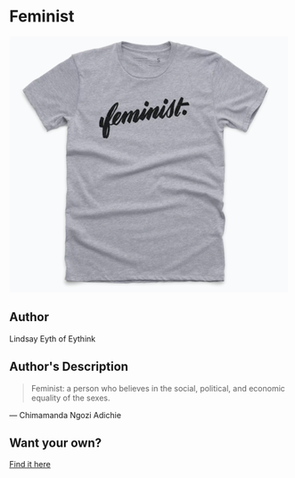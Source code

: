 # Feminist

<img src="feminist.png" />

## Author

Lindsay Eyth of Eythink

## Author's Description

> Feminist: a person who believes in the social, political, and economic equality of the sexes.

— Chimamanda Ngozi Adichie

## Want your own?

<a href="https://cottonbureau.com/products/big-f-little-f" alt="Buy Now">Find it here</a>

